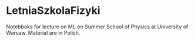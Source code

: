 # LetniaSzkolaFizyki
Notebboks for lecture on ML on Summer School of Physics at University of Warsaw. Material are in Polish.
